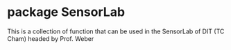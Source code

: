 # package SensorLab

This is a collection of function that can be used in the SensorLab of DIT (TC Cham) headed by Prof. Weber
